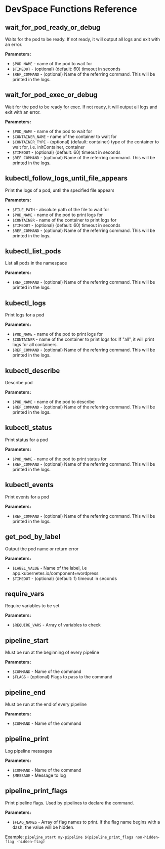 # DevSpace Functions Reference

## wait_for_pod_ready_or_debug
Waits for the pod to be ready. If not ready, it will output all logs and exit with an error.

**Parameters:**
- `$POD_NAME` - name of the pod to wait for
- `$TIMEOUT` - (optional) (default: 60) timeout in seconds
- `$REF_COMMAND` - (optional) Name of the referring command. This will be printed in the logs.

## wait_for_pod_exec_or_debug
Wait for the pod to be ready for exec. If not ready, it will output all logs and exit with an error.

**Parameters:**
- `$POD_NAME` - name of the pod to wait for
- `$CONTAINER_NAME` - name of the container to wait for
- `$CONTAINER_TYPE` - (optional) (default: container) type of the container to wait for, i.e. initContainer, container
- `$TIMEOUT` - (optional) (default: 60) timeout in seconds
- `$REF_COMMAND` - (optional) Name of the referring command. This will be printed in the logs.

## kubectl_follow_logs_until_file_appears
Print the logs of a pod, until the specified file appears

**Parameters:**
- `$FILE_PATH` - absolute path of the file to wait for
- `$POD_NAME` - name of the pod to print logs for
- `$CONTAINER` - name of the container to print logs for
- `$TIMEOUT` - (optional) (default: 60) timeout in seconds
- `$REF_COMMAND` - (optional) Name of the referring command. This will be printed in the logs.

## kubectl_list_pods
List all pods in the namespace

**Parameters:**
- `$REF_COMMAND` - (optional) Name of the referring command. This will be printed in the logs.

## kubectl_logs
Print logs for a pod

**Parameters:**
- `$POD_NAME` - name of the pod to print logs for
- `$CONTAINER` - name of the container to print logs for. If "all", it will print logs for all containers.
- `$REF_COMMAND` - (optional) Name of the referring command. This will be printed in the logs.

## kubectl_describe
Describe pod

**Parameters:**
- `$POD_NAME` - name of the pod to describe
- `$REF_COMMAND` - (optional) Name of the referring command. This will be printed in the logs.

## kubectl_status
Print status for a pod

**Parameters:**
- `$POD_NAME` - name of the pod to print status for
- `$REF_COMMAND` - (optional) Name of the referring command. This will be printed in the logs.

## kubectl_events
Print events for a pod

**Parameters:**
- `$REF_COMMAND` - (optional) Name of the referring command. This will be printed in the logs.

## get_pod_by_label
Output the pod name or return error

**Parameters:**
- `$LABEL_VALUE` - Name of the label, i.e app.kubernetes.io/component=wordpress
- `$TIMEOUT` - (optional) (default: 1) timeout in seconds

## require_vars
Require variables to be set

**Parameters:**
- `$REQUIRE_VARS` - Array of variables to check

## pipeline_start
Must be run at the beginning of every pipeline

**Parameters:**
- `$COMMAND` - Name of the command
- `$FLAGS` - (optional) Flags to pass to the command

## pipeline_end
Must be run at the end of every pipeline

**Parameters:**
- `$COMMAND` - Name of the command

## pipeline_print
Log pipeline messages

**Parameters:**
- `$COMMAND` - Name of the command
- `$MESSAGE` - Message to log

## pipeline_print_flags
Print pipeline flags. Used by pipelines to declare the command.

**Parameters:**
- `$FLAG_NAMES` - Array of flag names to print. If the flag name begins with a dash, the value will be hidden.

Example: `pipeline_start my-pipeline $(pipeline_print_flags non-hidden-flag -hidden-flag)`